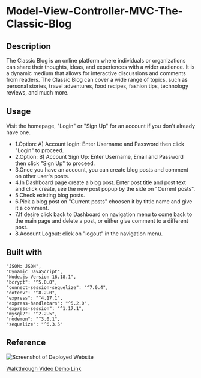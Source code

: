 # Model-View-Controller-MVC-The-Classic-Blog

## Description
The Classic Blog is an online platform where individuals or organizations can share their thoughts, ideas, and experiences with a wider audience. It is a dynamic medium that allows for interactive discussions and comments from readers. The Classic Blog can cover a wide range of topics, such as personal stories, travel adventures, food recipes, fashion tips, technology reviews, and much more.

## Usage
 Visit the homepage, "Login" or "Sign Up" for an account if you don't already have one.

- 1.Option: A) Account login: Enter Username and Password then click "Login" to proceed.
- 2.Option: B) Account Sign Up: Enter Username, Email and Password then click "Sign Up" to proceed.
- 3.Once you have an account, you can create blog posts and comment on other user's posts.
- 4.In Dashboard page create a blog post. Enter post title and post text and click create, see the new post popup by the side on "Current posts".
- 5.Check existing blog posts.
- 6.Pick a blog post on "Current posts" choosen it by tittle name and give it a comment.
- 7.If desire click back to Dashboard on navigation menu to come back to the main page and delete a post, or either give comment to a different post.
- 8.Account Logout: click on "logout" in the navigation menu.

## Built with
    "JSON: JSON",
    "Dynamic JavaScript",
    "Node.js Version 16.18.1",
    "bcrypt": "^5.0.0",
    "connect-session-sequelize": "^7.0.4",
    "dotenv": "^8.2.0",
    "express": "^4.17.1",
    "express-handlebars": "^5.2.0",
    "express-session": "^1.17.1",
    "mysql2": "^2.2.5",
    "nodemon": "^3.0.1",
    "sequelize": "^6.3.5"


## Reference

![Screenshot of Deployed Website](/assets/images/Employee-Tracker.png)

[Walkthrough Video Demo Link]()